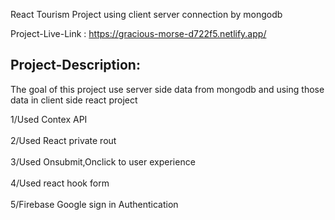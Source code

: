 React Tourism Project using client server connection by mongodb<br>

Project-Live-Link : https://gracious-morse-d722f5.netlify.app/

<h2>Project-Description:</h2> 

<p>The goal of this project use server side data from mongodb and using those data in client side react project</P>

1/Used Contex  API<br>
<br>
2/Used React private rout<br>
<br>
3/Used Onsubmit,Onclick to user experience<br>
<br>
4/Used react hook form <br>
<br>
5/Firebase Google sign in Authentication



